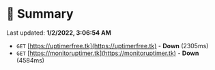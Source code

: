# 📖 Summary
Last updated: **1/2/2022, 3:06:54 AM**

- `GET` [https://uptimerfree.tk](https://uptimerfree.tk) - **Down** (2305ms)
- `GET` [https://monitoruptimer.tk](https://monitoruptimer.tk) - **Down** (4584ms)
